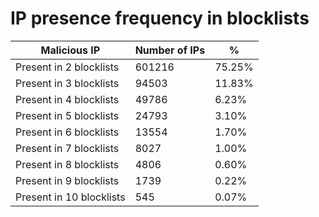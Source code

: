 # IP presence frequency in blocklists
| Malicious IP | Number of IPs | % |
|----|----|----|
| Present in 2 blocklists | 601216 | 75.25% |
| Present in 3 blocklists | 94503 | 11.83% |
| Present in 4 blocklists | 49786 | 6.23% |
| Present in 5 blocklists | 24793 | 3.10% |
| Present in 6 blocklists | 13554 | 1.70% |
| Present in 7 blocklists | 8027 | 1.00% |
| Present in 8 blocklists | 4806 | 0.60% |
| Present in 9 blocklists | 1739 | 0.22% |
| Present in 10 blocklists | 545 | 0.07% |
